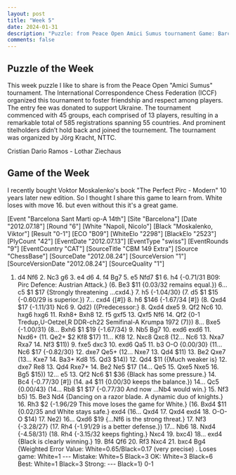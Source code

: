 ```yaml
---
layout: post
title: "Week 5"
date: 2024-01-31
description: "Puzzle: from Peace Open Amici Sumus tournament Game: Barcelona Sant Marti op-A 14th, 2012"
comments: false
---
```


## Puzzle of the Week

This week puzzle I like to share is from the  Peace Open "Amici Sumus" tournament. The International Correspondence Chess Federation (ICCF) organized this tournament to foster friendship and respect among players. The entry fee was donated to support Ukraine. The tournament commenced with 45 groups, each comprised of 13 players, resulting in a remarkable total of 585 registrations spanning 55 countries. And prominent titelholders didn’t hold back and joined the tournement.
The tournament was organized by Jörg Kracht, NTTC.

Cristian Dario Ramos - Lothar Ziechaus
<div class="cbdiagram"
data-size="400"
data-fen="2b1k1r1/q4p2/4pP1p/1p1p1P2/1QpP1B2/8/1P4p1/3R2K1 w - - 0 31"
data-legend="Find the winning move"
data-hint="Sometimes sacrifice is good"
data-solution="f4b8">
</div>



## Game of the Week

I recently bought Voktor Moskalenko's book "The Perfect Pirc - Modern" 10 years later new edition.
So I thought I share this game to learn from. White loses with move 16. but even without this it's a great game.

<div class="cbreplay">
[Event "Barcelona Sant Marti op-A 14th"]
[Site "Barcelona"]
[Date "2012.07.18"]
[Round "6"]
[White "Napoli, Nicolo"]
[Black "Moskalenko, Viktor"]
[Result "0-1"]
[ECO "B09"]
[WhiteElo "2298"]
[BlackElo "2523"]
[PlyCount "42"]
[EventDate "2012.07.13"]
[EventType "swiss"]
[EventRounds "9"]
[EventCountry "CAT"]
[SourceTitle "CBM 149 Extra"]
[Source "ChessBase"]
[SourceDate "2012.08.24"]
[SourceVersion "1"]
[SourceVersionDate "2012.08.24"]
[SourceQuality "1"]

1. d4 Nf6 2. Nc3 g6 3. e4 d6 4. f4 Bg7 5. e5 Nfd7 $1 6. h4 {-0.71/31 B09: Pirc Defence: Austrian Attack.} (6. Be3 $11 {0.03/32 remains equal.}) 6... c5 $1 $17 {Strongly threatening ...cxd4.} 7. h5 {-1.04/30} (7. d5 $1 $15 {-0.60/29 is superior.}) 7... cxd4 {[#]} 8. h6 $146 {-1.67/34 [#]} (8. Qxd4 $17 {-1.11/31} Nc6 9. Qd2) ({Predecessor:} 8. Qxd4 dxe5 9. Qf2 Nc6 10. hxg6 hxg6 11. Rxh8+ Bxh8 12. f5 gxf5 13. Qxf5 Nf6 14. Qf2 {0-1 Tredup,U-Oetzel,R DDR-ch22 Semifinal-A Krumpa 1972 (7)}) 8... Bxe5 {-1.00/31} (8... Bxh6 $1 $19 {-1.67/34} 9. Nb5 Bg7 10. exd6 exd6 11. Nxd6+ (11. Qe2+ $2 Kf8 $17) 11... Kf8 12. Nxc8 Qxc8 (12... Nc6 13. Nxa7 Rxa7 14. Nf3 $11)) 9. fxe5 dxc3 10. exd6 Qa5 11. b3 O-O {0.00/30} (11... Nc6 $17 {-0.82/30} 12. dxe7 Qe5+ (12... Nxe7 13. Qd4 $11) 13. Be2 Qxe7 (13... Kxe7 14. Ba3+ Kd8 15. Qd3 $14)) 12. Qd4 $11 ({Much weaker is} 12. dxe7 Re8 13. Qd4 Rxe7+ 14. Be2 Ne5 $17 (14... Qe5 15. Qxe5 Nxe5 16. Bg5 $15)) 12... e5 13. Qf2 Nc6 $1 $36 {Black has some pressure.} 14. Bc4 {-0.77/30 [#]} (14. a4 $11 {0.00/30 keeps the balance.}) 14... Qc5 {0.00/43} (14... Rb8 $1 $17 {-0.77/30 And now ...Nb4 would win.} 15. Nf3 b5) 15. Be3 Nd4 {Dancing on a razor blade. A dynamic duo of knights.} 16. Rh3 $2 {-1.96/29 This move loses the game for White.} (16. Bxd4 $11 {0.02/35 and White stays safe.} exd4 (16... Qxd4 17. Qxd4 exd4 18. O-O-O $14) 17. Ne2) 16... Qxd6 $19 {...Nf6 is the strong threat.} 17. Nf3 {-3.28/27} (17. Rh4 {-1.91/29 is a better defense.}) 17... Nb6 18. Nxd4 {-4.58/31} (18. Rh4 {-3.15/32 keeps fighting.} Nxc4 19. bxc4) 18... exd4 {Black is clearly winning.} 19. Bf4 Qf6 20. Rf3 Nxc4 21. bxc4 Bg4 {Weighted Error Value: White=0.65/Black=0.17 (very precise) .  Loses game:     	White=1     	---        Mistake:       	White=5     	Black=3      OK:         	White=3     	Black=6      Best:        	White=1     	Black=3      Strong:       	---       	Black=1} 0-1
</div>

<script data-name="BMC-Widget" data-cfasync="false" src="https://cdnjs.buymeacoffee.com/1.0.0/widget.prod.min.js" data-id="chesslife" data-description="Support me on Buy me a coffee!" data-message="Thank you for reading! You can buy me a coffee, which will be donated to Revived Soldiers of Ukraine! Thank you!" data-color="#5F7FFF" data-position="Right" data-x_margin="18" data-y_margin="18"></script>